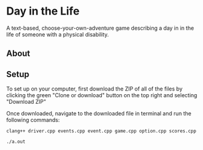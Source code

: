 # Day in the Life
A text-based, choose-your-own-adventure game describing a day in in the life of someone with a physical disability.

## About

## Setup

To set up on your computer, first download the ZIP of all of the files by clicking the green "Clone or download" button on the top right and selecting "Download ZIP"

Once downloaded, navigate to the downloaded file in terminal and run the following commands:

`clang++ driver.cpp events.cpp event.cpp game.cpp option.cpp scores.cpp`

`./a.out`
